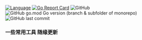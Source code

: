 [![Language](https://img.shields.io/badge/Language-Go-blue.svg)](https://golang.org/)
[![Go Report Card](https://goreportcard.com/badge/github.com/meowovo/meow)](https://goreportcard.com/report/github.com/meowovo/meow)
![GitHub](https://img.shields.io/github/license/meowovo/meow)
![GitHub go.mod Go version (branch & subfolder of monorepo)](https://img.shields.io/github/go-mod/go-version/meowovo/meow/master)
![GitHub last commit](https://img.shields.io/github/last-commit/meowovo/meow)
### 一些常用工具 随缘更新